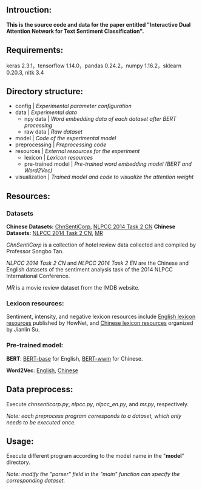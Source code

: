 ## Introuction:
**This is the source code and data for the paper entitled "Interactive Dual Attention Network for Text Sentiment Classification".**


## Requirements:
keras 2.3.1，tensorflow 1.14.0，pandas 0.24.2，numpy 1.16.2，sklearn 0.20.3, nltk 3.4


## Directory structure:
+ config 	|	 *Experimental parameter configuration*
+ data	|	 *Experimental data*
	+ npy data 	|	 *Word embedding data of each dataset after BERT processing*
	+ raw data 	|	 *Raw dataset*
+ model 	|	 *Code of the experimental model*
+ preprocessing 	|	 *Preprocessing code*
+ resources 	|	 *External resources for the experiment*
	+ lexicon 	|	 *Lexicon resources*
	+ pre-trained model 	|	 *Pre-trained word embedding model (BERT and Word2Vec)*
+ visualization 	|	 *Trained model and code to visualize the attention weight*


## Resources:

### Datasets
**Chinese Datasets:** [ChnSentiCorp](https://www.aitechclub.com/data-detail?data_id=29), [NLPCC 2014 Task 2 CN](http://tcci.ccf.org.cn/conference/2014/pages/page04_sam.html)
**Chinese Datasets:** [NLPCC 2014 Task 2 CN](http://tcci.ccf.org.cn/conference/2014/pages/page04_sam.html), [MR](https://www.cs.cornell.edu/people/pabo/movie-review-data/)

*ChnSentiCorp* is a collection of hotel review data collected and compiled by Professor Songbo Tan.

*NLPCC 2014 Task 2 CN* and *NLPCC 2014 Task 2 EN* are the Chinese and English datasets of the sentiment analysis task of the 2014 NLPCC International Conference.

*MR* is a movie review dataset from the IMDB website.

### Lexicon resources:
Sentiment, intensity, and negative lexicon resources include [English lexicon resources](http://www.keenage.com/html/c_index.html) published by HowNet, and [Chinese lexicon resources](https://kexue.fm/archives/3360) organized by Jianlin Su.

### Pre-trained model:
**BERT**: [BERT-base](https://github.com/google-research/bert) for English, [BERT-wwm]( https://github.com/ymcui/Chinese-BERT-wwm) for Chinese.

**Word2Vec**: [English](https://code.google.com/archive/p/word2vec/), [Chinese](https://github.com/Embedding/Chinese-Word-Vectors)

## Data preprocess:
Execute *chnsenticorp.py*, *nlpcc.py*, *nlpcc_en.py*, and *mr.py*, respectively.

*Note: each preprocess program corresponds to a dataset, which only needs to be executed once.*

## Usage:
Execute different program according to the model name in the "**model**" directory.

*Note: modify the "parser" field in the "main" function can specify the corresponding dataset.*